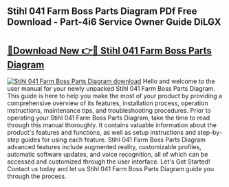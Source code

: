 ## Stihl 041 Farm Boss Parts Diagram PDf Free Download - Part-4i6 Service Owner Guide DiLGX

# <h2><a href="http://dfhk45n.blite.top/?on=Stihl+041+Farm+Boss+Parts+Diagram">🔗Download New 👉🔴 Stihl 041 Farm Boss Parts Diagram</a></h2>

[![Stihl 041 Farm Boss Parts Diagram download](https://i.imgur.com/lujVjoI.png)](http://dfhk45n.blite.top/?on=Stihl+041+Farm+Boss+Parts+Diagram)
Hello and welcome to the user manual for your newly unpacked Stihl 041 Farm Boss Parts Diagram. This guide is here to help you make the most of your product by providing a comprehensive overview of its features, installation process, operation instructions, maintenance tips, and troubleshooting procedures. Prior to operating your Stihl 041 Farm Boss Parts Diagram, take the time to read through this manual thoroughly. It contains valuable information about the product's features and functions, as well as setup instructions and step-by-step guides for using each feature. Stihl 041 Farm Boss Parts Diagram advanced features include augmented reality, customizable profiles, automatic software updates, and voice recognition, all of which can be accessed and customized through the user interface. Let's Get Started! Contact us today and let us Stihl 041 Farm Boss Parts Diagram guide you through the process.
